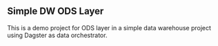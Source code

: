 ## Simple DW ODS Layer

This is a demo project for ODS layer in a simple data warehouse project using Dagster as data orchestrator.
